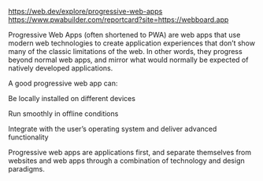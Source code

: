 https://web.dev/explore/progressive-web-apps
https://www.pwabuilder.com/reportcard?site=https://webboard.app

Progressive Web Apps (often shortened to PWA) are web apps that use modern web technologies to create application experiences that don’t show many of the classic limitations of the web. In other words, they progress beyond normal web apps, and mirror what would normally be expected of natively developed applications.

A good progressive web app can:

Be locally installed on different devices

Run smoothly in offline conditions

Integrate with the user’s operating system and deliver advanced functionality

Progressive web apps are applications first, and separate themselves from websites and web apps through a combination of technology and design paradigms.